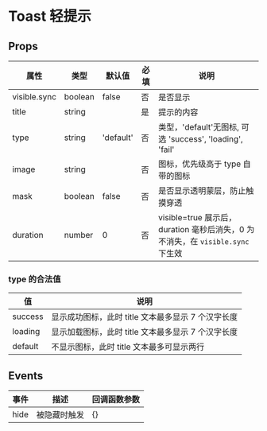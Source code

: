 # Toast 轻提示

## Props

| 属性         | 类型    | 默认值    | 必填 | 说明                                                                           |
| ------------ | ------- | --------- | ---- | ------------------------------------------------------------------------------ |
| visible.sync | boolean | false     | 否   | 是否显示                                                                       |
| title        | string  |           | 是   | 提示的内容                                                                     |
| type         | string  | 'default' | 否   | 类型，'default'无图标, 可选 'success', 'loading', 'fail'                       |
| image        | string  |           | 否   | 图标，优先级高于 type 自带的图标                                               |
| mask         | boolean | false     | 否   | 是否显示透明蒙层，防止触摸穿透                                                 |
| duration     | number  | 0         | 否   | visible=true 展示后，duration 毫秒后消失，0 为不消失，在 `visible.sync` 下生效 |

### type 的合法值

| 值      | 说明                                               |
| ------- | -------------------------------------------------- |
| success | 显示成功图标，此时 title 文本最多显示 7 个汉字长度 |
| loading | 显示加载图标，此时 title 文本最多显示 7 个汉字长度 |
| default | 不显示图标，此时 title 文本最多可显示两行          |

## Events

| 事件 | 描述         | 回调函数参数 |
| ---- | ------------ | ------------ |
| hide | 被隐藏时触发 | {}           |
